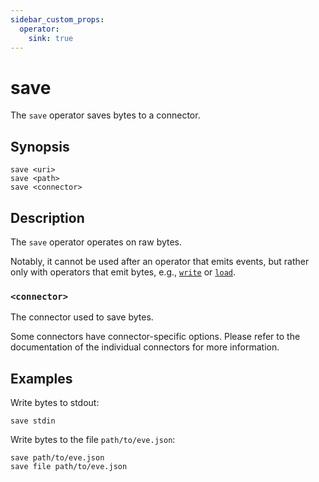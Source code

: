 ```yaml
---
sidebar_custom_props:
  operator:
    sink: true
---
```


# save

The `save` operator saves bytes to a connector.

## Synopsis

```
save <uri>
save <path>
save <connector>
```

## Description

The `save` operator operates on raw bytes.

Notably, it cannot be used after an operator that emits events, but rather only
with operators that emit bytes, e.g., [`write`](write.md) or [`load`](load.md).

### `<connector>`

The connector used to save bytes.

Some connectors have connector-specific options. Please refer to the
documentation of the individual connectors for more information.

## Examples

Write bytes to stdout:

```
save stdin
```

Write bytes to the file `path/to/eve.json`:

```
save path/to/eve.json
save file path/to/eve.json
```
